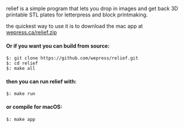 relief is a simple program that lets you drop in images and get back 3D printable STL plates for letterpress and block printmaking.

the quickest way to use it is to download the mac app at [wepress.ca/relief.zip](https://wepress.ca/relief.zip)

#### Or if you want you can build from source:
```
$: git clone https://github.com/wepress/relief.git
$: cd relief
$: make all
```

#### then you can run relief with:
```
$: make run
```

#### or compile for macOS:
```
$: make app 
```

